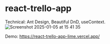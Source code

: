 # react-trello-app
Technical: Ant Design, Beautiful DnD, useContext.
![Screenshot 2025-01-05 at 15 41 35](https://github.com/user-attachments/assets/d7ad5856-dd65-49eb-9083-ed54b5d17548)

Demo: https://react-trello-app-lime.vercel.app/

